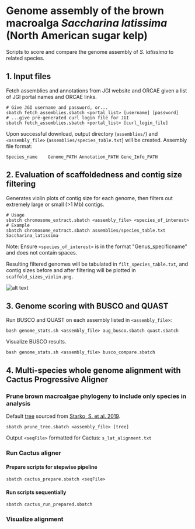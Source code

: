 # Genome assembly of the brown macroalga *Saccharina latissima* (North American sugar kelp)
Scripts to score and compare the genome assembly of *S. latissima* to related species.

## 1. Input files
Fetch assemblies and annotations from JGI website and ORCAE given a list of JGI portal names and ORCAE links.
```
# Give JGI username and password, or...
sbatch fetch_assemblies.sbatch <portal_list> [username] [password]
# ...give pre-generated curl login file for JGI
sbatch fetch_assemblies.sbatch <portal_list> [curl_login_file]
```
Upon successful download, output directory (`assemblies/`) and `<assembly_file>` (`assemblies/species_table.txt`) will be created.
Assembly file format:
```
Species_name	Genome_PATH	Annotation_PATH	Gene_Info_PATH
```

## 2. Evaluation of scaffoldedness and contig size filtering
Generates violin plots of contig size for each genome, then filters out extremely large or small (>1 Mb) contigs.
```
# Usage
sbatch chromosome_extract.sbatch <assembly_file> <species_of_interest>
# Example
sbatch chromosome_extract.sbatch assemblies/species_table.txt Saccharina_latissima
```
Note: Ensure `<species_of_interest>` is in the format "Genus_specificname" and does not contain spaces.

Resulting filtered genomes will be tabulated in `filt_species_table.txt`, and contig sizes before and after filtering will be plotted in `scaffold_sizes_violin.png`.

![alt text](https://github.com/kdews/s-latissima-genomes/blob/main/scaffold_sizes_violin.png)

## 3. Genome scoring with BUSCO and QUAST
Run BUSCO and QUAST on each assembly listed in `<assembly_file>`:
```
bash genome_stats.sh <assembly_file> aug_busco.sbatch quast.sbatch
```

Visualize BUSCO results.
```
bash genome_stats.sh <assembly_file> busco_compare.sbatch
```

## 4. Multi-species whole genome alignment with Cactus Progressive Aligner
### Prune brown macroalgae phylogeny to include only species in analysis
Default [tree](https://ars.els-cdn.com/content/image/1-s2.0-S1055790319300892-mmc1.txt) sourced from [Starko, S. et al. 2019](https://doi.org/10.1016/j.ympev.2019.04.012).
```
sbatch prune_tree.sbatch <assembly_file> [tree]
```
Output `<seqFile>` formatted for Cactus: `s_lat_alignment.txt`

### Run Cactus aligner
#### Prepare scripts for stepwise pipeline
```
sbatch cactus_prepare.sbatch <seqFile>
```
#### Run scripts sequentially
```
sbatch cactus_run_prepared.sbatch
```

### Visualize alignment

